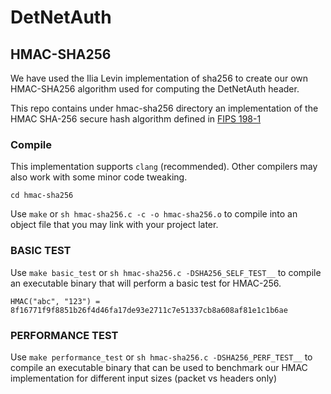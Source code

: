 # DetNetAuth

## HMAC-SHA256

We have used the Ilia Levin implementation of sha256 to create our own
HMAC-SHA256 algorithm used for computing the DetNetAuth header.

This repo contains under hmac-sha256 directory an implementation of the 
HMAC SHA-256 secure hash algorithm defined in [FIPS 198-1](https://nvlpubs.nist.gov/nistpubs/fips/nist.fips.198-1.pdf)

### Compile

This implementation supports `clang` (recommended).
Other compilers may also work with some minor code tweaking. 

`cd hmac-sha256`

Use `make` or `sh hmac-sha256.c -c -o hmac-sha256.o` to compile into an object file
that you may link with your project later.


### BASIC TEST

Use `make basic_test` or `sh hmac-sha256.c -DSHA256_SELF_TEST__` to compile an
executable binary that will perform a basic test for HMAC-256.

`HMAC("abc", "123") = 8f16771f9f8851b26f4d46fa17de93e2711c7e51337cb8a608af81e1c1b6ae`

### PERFORMANCE TEST

Use `make performance_test` or `sh hmac-sha256.c -DSHA256_PERF_TEST__` to compile an
executable binary that can be used to benchmark our HMAC implementation for different
input sizes (packet vs headers only)


